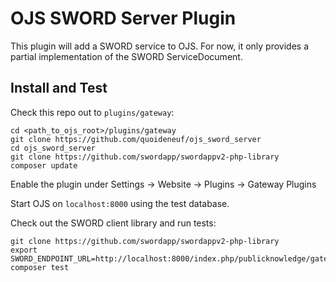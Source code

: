 # OJS SWORD Server Plugin

This plugin will add a SWORD service to OJS. For now, it
only provides a partial implementation of the SWORD ServiceDocument.

## Install and Test

Check this repo out to `plugins/gateway`:

    cd <path_to_ojs_root>/plugins/gateway
    git clone https://github.com/quoideneuf/ojs_sword_server
    cd ojs_sword_server
    git clone https://github.com/swordapp/swordappv2-php-library
    composer update

Enable the plugin under Settings -> Website -> Plugins ->  Gateway Plugins

Start OJS on `localhost:8000` using the test database.

Check out the SWORD client library and run tests:

    git clone https://github.com/swordapp/swordappv2-php-library
    export SWORD_ENDPOINT_URL=http://localhost:8000/index.php/publicknowledge/gateway/plugin/swordserver
    composer test

